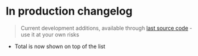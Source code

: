 # In production changelog

> Current development additions, available through [last source code](https://github.com/Vinc3r/Polycount/tree/master/polycount) - use it at your own risks

- Total is now shown on top of the list

